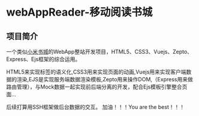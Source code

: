 # webAppReader-移动阅读书城

## 项目简介
一个类似[小米书城](http://dushu.xiaomi。com/)的WebApp整站开发项目，HTML5、CSS3、Vuejs、Zepto、Express、Ejs框架的综合运用。

HTML5来实现标签的语义化,CSS3用来实现页面的动画,Vuejs用来实现客户端数据的渲染,EJS是实现服务端数据渲染模板,Zepto用来操作DOM,（Express用来做路由管理），与Mock数据一起实现前后端分离的开发，配合Ejs模板引擎整合页面...

后续打算用SSH框架做后台数据的交互。
加油！！！You are the best！！！